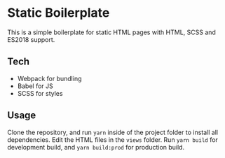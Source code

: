 # Static Boilerplate

This is a simple boilerplate for static HTML pages with HTML, SCSS and ES2018 support.

## Tech

* Webpack for bundling
* Babel for JS
* SCSS for styles

## Usage

Clone the repository, and run `yarn` inside of the project folder to install all dependencies.
Edit the HTML files in the `views` folder. Run `yarn build` for development build, and `yarn build:prod` for production build.
